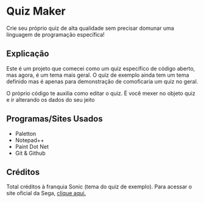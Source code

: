 <h1>Quiz Maker</h1>
<p>Crie seu próprio quiz de alta qualidade sem precisar domunar uma linguagem de programação específica!</p>
<h2>Explicação</h2>
<p>Este é um projeto que comecei como um quiz específico de código aberto, mas agora, é um tema mais geral. O quiz de exemplo ainda tem um tema definido mas é apenas para demonstração de comoficaria um quiz no geral.</p>
<p>O próprio código te auxilia como editar o quiz. É você mexer no objeto quiz e ir alterando os dados do seu jeito</p>
<h2>Programas/Sites Usados</h2>
<ul>
	<li>Paletton</li>
	<li>Notepad++</li>
	<li>Paint Dot Net</li>
	<li>Git & Github</li>
</ul>
<h2>Créditos</h2>
<p>Total créditos à franquia Sonic (tema do quiz de exemplo). Para acessar o site oficial da Sega, <a href="https://www.sega.com" rel="external" target="_blank">clique aqui.</a></p>